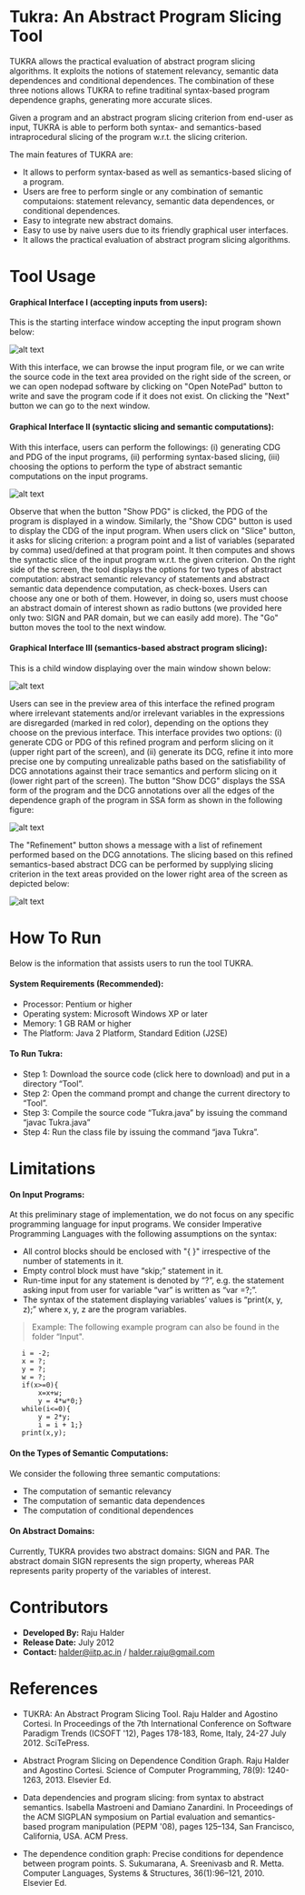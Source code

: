 # Tukra: An Abstract Program Slicing Tool

TUKRA  allows the practical evaluation of abstract program slicing algorithms. It exploits the notions of statement relevancy, semantic data dependences and conditional dependences. The combination of these three notions allows TUKRA to refine traditinal syntax-based program dependence graphs, generating more accurate slices. 

Given a program and an abstract program slicing criterion from end-user as input, TUKRA is able to perform both syntax- and semantics-based intraprocedural slicing of the program w.r.t. the slicing criterion.



The main features of TUKRA are:

* It allows to perform syntax-based as well as semantics-based slicing of a program.
* Users are free to perform single or any combination of semantic computaions: statement relevancy, semantic data dependences, or conditional dependences.
* Easy to integrate new abstract domains.
* Easy to use by naive users due to its friendly graphical user interfaces.
* It allows the practical evaluation of abstract program slicing algorithms.


# Tool Usage

#### Graphical Interface I (accepting inputs from users): 
This is the starting interface window accepting the input program shown below: 

![alt text](https://github.com/RajuHalder/Tukra/blob/master/Images/gui1_input.png)

With this interface, we can browse the input program file, or we can write the source code in the text area provided on the right side of the screen, or we can open nodepad software by clicking on "Open NotePad" button to write and save the program code if it does not exist. On clicking the "Next" button we can go to the next window.

#### Graphical Interface II (syntactic slicing and semantic computations):
With this interface, users can perform the followings: (i) generating CDG and PDG of the input programs, (ii) performing syntax-based slicing, (iii) choosing the options to perform the type of abstract semantic computations on the input programs. 

![alt text](https://github.com/RajuHalder/Tukra/blob/master/Images/gui2_syntax.jpg) 

Observe that when the button "Show PDG" is clicked, the PDG of the program is displayed in a window. Similarly, the "Show CDG" button is used to display the CDG of the input program. When users click on "Slice" button, it asks for slicing criterion: a program point and a list of variables (separated by comma) used/defined at that program point. It then computes and shows the syntactic slice of the input program w.r.t. the given criterion. On the right side of the screen, the tool displays the options for two types of abstract computation: abstract semantic relevancy of statements and abstract semantic data dependence computation, as check-boxes. Users can choose any one or both of them. However, in doing so, users must choose an abstract domain of interest shown as radio buttons (we provided here only two: SIGN and PAR domain, but we can easily add more). The "Go" button moves the tool to the next window.

#### Graphical Interface III (semantics-based abstract program slicing): 
This is a child window displaying over the main window shown below: 

![alt text](https://github.com/RajuHalder/Tukra/blob/master/Images/gui3_semantic.jpg) 

Users can see in the preview area of this interface the refined program where irrelevant statements and/or irrelevant variables in the expressions are disregarded (marked in red color), depending on the options they choose on the previous interface. This interface provides two options: (i) generate CDG or PDG of this refined program and perform slicing on it (upper right part of the screen), and (ii) generate its DCG, refine it into more precise one by computing unrealizable paths based on the satisfiability of DCG annotations against their trace semantics and perform slicing on it (lower right part of the screen). The button "Show DCG" displays the SSA form of the program and the DCG annotations over all the edges of the dependence graph of the program in SSA form as shown in the following figure: 

![alt text](https://github.com/RajuHalder/Tukra/blob/master/Images/gui4_dcg.jpg) 

The "Refinement" button shows a message with a list of refinement performed based on the DCG annotations. The slicing based on this refined semantics-based abstract DCG can be performed by supplying slicing criterion in the text areas provided on the lower right area of the screen as depicted below: 

![alt text](https://github.com/RajuHalder/Tukra/blob/master/Images/gui5_slice.jpg)  

# How To Run

Below is the information that assists users to run the tool TUKRA. 

#### System Requirements (Recommended):
  
 * Processor: Pentium or higher
 * Operating system: Microsoft Windows XP or later
 * Memory: 1 GB RAM or higher
 * The Platform: Java 2 Platform, Standard Edition (J2SE)

#### To Run Tukra:
 
 * Step 1: Download the source code (click here to download) and put in a directory “Tool”.
 * Step 2: Open the command prompt and change the current directory to “Tool”.
 * Step 3: Compile the source code “Tukra.java” by issuing the command “javac Tukra.java”
 * Step 4: Run the class file by issuing the command “java Tukra”. 

# Limitations 

#### On Input Programs:
At this preliminary stage of implementation, we do not focus on any specific programming language for input programs. We consider Imperative Programming Languages with the following assumptions on the syntax: 
- All control blocks should be enclosed with "{ }" irrespective of the number of statements in it.
- Empty control block must have “skip;” statement in it.
- Run-time input for any statement is denoted by “?”, e.g. the statement asking input from user for variable “var” is written as “var =?;”. 
- The syntax of the statement displaying variables’ values is “print(x, y, z);” where x, y, z are the program variables.

> Example: The following example program can also be found in the folder “Input".
```
   i = -2;
   x = ?;
   y = ?;
   w = ?;
   if(x>=0){
       x=x+w;
       y = 4*w*0;}
   while(i<=0){
       y = 2*y;
       i = i + 1;}
   print(x,y);
```

#### On the Types of Semantic Computations:
  
We consider the following three semantic computations: 
- The computation of semantic relevancy
- The computation of semantic data dependences
- The computation of conditional dependences



#### On Abstract Domains:
  
Currently, TUKRA provides two abstract domains: SIGN and PAR. The abstract domain SIGN represents the sign property, whereas PAR represents parity property of the variables of interest. 

# Contributors

* __Developed By:__ Raju Halder
* __Release Date:__ July 2012
* __Contact:__ halder@iitp.ac.in / halder.raju@gmail.com


# References
* TUKRA: An Abstract Program Slicing Tool. Raju Halder and Agostino Cortesi. In Proceedings of the 7th International Conference on Software Paradigm Trends (ICSOFT '12), Pages 178-183, Rome, Italy, 24-27 July 2012. SciTePress. 

<!--- * Dependence Condition Graph for Semantics-based Abstract Program Slicing. Agostino Cortesi  and Raju Halder. In Proceedings of the 10th International Workshop on Language Descriptions Tools and Applications (LDTA '10), satellite event of European Joint Conferences on Theory and Practice of Software (ETAPS '10), Paphos, Cyprus, 27-28 March 2010. ACM Press. --->

* Abstract Program Slicing on Dependence Condition Graph. Raju Halder and Agostino Cortesi. Science of Computer Programming, 78(9): 1240-1263, 2013. Elsevier Ed.

* Data dependencies and program slicing: from syntax to abstract semantics. Isabella Mastroeni and Damiano Zanardini. In Proceedings of the ACM SIGPLAN symposium on Partial evaluation and semantics-based program manipulation (PEPM '08), pages 125–134, San Francisco, California, USA. ACM Press.

* The dependence condition graph: Precise conditions for dependence between program points. S. Sukumarana, A. Sreenivasb and R. Metta. Computer Languages, Systems & Structures, 36(1):96–121, 2010. Elsevier Ed.
